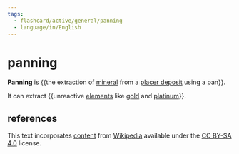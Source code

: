 ```yaml
---
tags:
  - flashcard/active/general/panning
  - language/in/English
---
```


# panning

__Panning__ is {{the extraction of [mineral](mineral.md) from a [placer deposit](placer%20deposit.md) using a pan}}.

It can extract {{unreactive [elements](element.md) like [gold](gold.md) and [platinum](platinum.md)}}.

## references

This text incorporates [content](https://en.wikipedia.org/wiki/panning) from [Wikipedia](Wikipedia.md) available under the [CC BY-SA 4.0](https://creativecommons.org/licenses/by-sa/4.0/) license.
